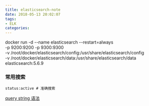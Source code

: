 ```yaml
---
title: elasticsearch-note
date: 2018-05-13 20:02:07
tags:
- ELK
categories:
---
```


docker run -d --name elasticsearch --restart=always \
-p 9200:9200 -p 9300:9300 \
-v /root/docker/elasticsearch/config:/usr/share/elasticsearch/config \
-v /root/docker/elasticsearch/data:/usr/share/elasticsearch/data \
elasticsearch:5.6.9

### 常用搜索

```es
status:active # 准确搜索

```

[query string 语法](https://www.elastic.co/guide/en/elasticsearch/reference/current/query-dsl-query-string-query.html#query-string-syntax)
